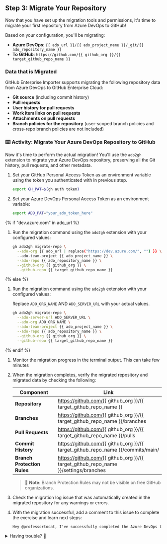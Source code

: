 ## Step 3: Migrate Your Repository

Now that you have set up the migration tools and permissions, it's time to migrate your first repository from Azure DevOps to GitHub!

Based on your configuration, you'll be migrating:

- **Azure DevOps**: `{{ ado_url }}/{{ ado_project_name }}/_git/{{ ado_repository_name }}`
- **To GitHub**: `https://github.com/{{ github_org }}/{{ target_github_repo_name }}`

### Data that is Migrated

GitHub Enterprise Importer supports migrating the following repository data from Azure DevOps to GitHub Enterprise Cloud:

- **Git source** (including commit history)
- **Pull requests**
- **User history for pull requests**
- **Work item links on pull requests**
- **Attachments on pull requests**
- **Branch policies for the repository** (user-scoped branch policies and cross-repo branch policies are not included)

### ⌨️ Activity: Migrate Your Azure DevOps Repository to GitHub

Now it's time to perform the actual migration! You'll use the `ado2gh` extension to migrate your Azure DevOps repository, preserving all the Git history, pull requests, and other metadata.

1. Set your GitHub Personal Access Token as an environment variable using the token you authenticated with in previous step.

   ```bash
   export GH_PAT=$(gh auth token)
   ```

1. Set your Azure DevOps Personal Access Token as an environment variable:

   ```bash
   export ADO_PAT="your_ado_token_here"
   ```

{% if "dev.azure.com" in ado_url %}

1. Run the migration command using the `ado2gh` extension with your configured values:

   ```bash
   gh ado2gh migrate-repo \
     --ado-org {{ ado_url | replace("https://dev.azure.com/", "") }} \
     --ado-team-project {{ ado_project_name }} \
     --ado-repo {{ ado_repository_name }} \
     --github-org {{ github_org }} \
     --github-repo {{ target_github_repo_name }}
   ```

{% else %}

1. Run the migration command using the `ado2gh` extension with your configured values:

   Replace `ADO_ORG_NAME` AND `ADO_SERVER_URL` with your actual values.

   ```bash
   gh ado2gh migrate-repo \
     --ado-server-url ADO_SERVER_URL \
     --ado-org ADO_ORG_NAME \
     --ado-team-project {{ ado_project_name }} \
     --ado-repo {{ ado_repository_name }} \
     --github-org {{ github_org }} \
     --github-repo {{ target_github_repo_name }}
   ```

{% endif %}

1. Monitor the migration progress in the terminal output. This can take few minutes

1. When the migration completes, verify the migrated repository and migrated data by checking the following:

   | Component                   | Link                                                                                |
   | --------------------------- | ----------------------------------------------------------------------------------- |
   | **Repository**              | https://github.com/{{ github_org }}/{{ target_github_repo_name }}                   |
   | **Branches**                | https://github.com/{{ github_org }}/{{ target_github_repo_name }}/branches          |
   | **Pull Requests**           | https://github.com/{{ github_org }}/{{ target_github_repo_name }}/pulls             |
   | **Commit History**          | https://github.com/{{ github_org }}/{{ target_github_repo_name }}/commits/main/     |
   | **Branch Protection Rules** | https://github.com/{{ github_org }}/{{ target_github_repo_name }}/settings/branches |

   > 📝 **Note**: Branch Protection Rules may not be visible on free GitHub organizations.

1. Check the migration log issue that was automatically created in the migrated repository for any warnings or errors.

1. With the migration successful, add a comment to this issue to complete the exercise and learn next steps:

   ```md
   Hey @professortocat, I've successfully completed the Azure DevOps to GitHub migration exercise!
   ```

<details>
<summary>Having trouble? 🤷</summary><br/>

- Make sure both your ADO_PAT and GH_PAT environment variables are set correctly
- Verify you have the migrator role in your GitHub organization: `{{ github_org }}`
- If migration fails, check the error message and migration logs for details
- You can cancel a migration using `gh ado2gh abort-migration --migration-id MIGRATION-ID`
- Repository names must be unique in the target GitHub organization: `{{ github_org }}`

</details>
